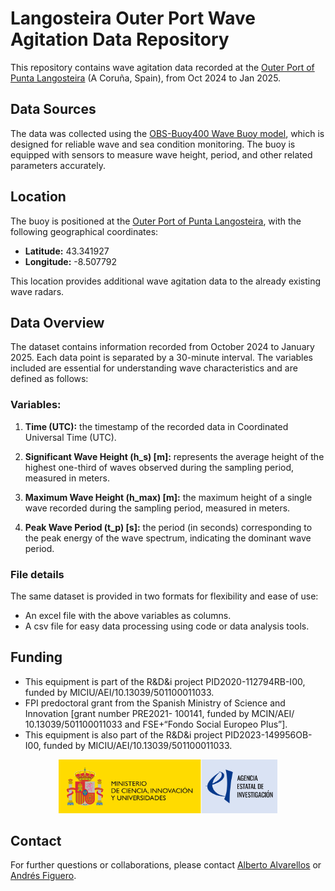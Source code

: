 # Langosteira Outer Port Wave Agitation Data Repository

This repository contains wave agitation data recorded at the [Outer Port of Punta Langosteira](https://www.google.com/maps/place/43.341927,-8.507792 "Outer Port of Punta Langosteira, Spain") (A Coruña, Spain), from Oct 2024 to Jan 2025. 

## Data Sources

The data was collected using the [OBS-Buoy400 Wave Buoy model](https://obscape.com/site/products/wavebuoy/), which is designed for reliable wave and sea condition monitoring. The buoy is equipped with sensors to measure wave height, period, and other related parameters accurately.

## Location

The buoy is positioned at the [Outer Port of Punta Langosteira](https://www.google.com/maps/place/43.341927,-8.507792 "Outer Port of Punta Langosteira, Spain"), with the following geographical coordinates:

- **Latitude:** 43.341927
- **Longitude:** -8.507792

This location provides additional wave agitation data to the already existing wave radars.

## Data Overview

The dataset contains information recorded from October 2024 to January 2025. Each data point is separated by a 30-minute interval. The variables included are essential for understanding wave characteristics and are defined as follows:

### Variables:

1. **Time (UTC):** the timestamp of the recorded data in Coordinated Universal Time (UTC).

2. **Significant Wave Height (h_s) [m]:** represents the average height of the highest one-third of waves observed during the sampling period, measured in meters.

3. **Maximum Wave Height (h_max) [m]:** the maximum height of a single wave recorded during the sampling period, measured in meters.

4. **Peak Wave Period (t_p) [s]:** the period (in seconds) corresponding to the peak energy of the wave spectrum, indicating the dominant wave period.

### File details

The same dataset is provided in two formats for flexibility and ease of use:

- An excel file with the above variables as columns.
- A csv file for easy data processing using code or data analysis tools.

## Funding

- This equipment is part of the R&D&i project PID2020-112794RB-I00, funded by MICIU/AEI/10.13039/501100011033.
- FPI predoctoral grant from the Spanish Ministry of Science and Innovation [grant number PRE2021- 100141, funded by MCIN/AEI/ 10.13039/501100011033 and FSE+“Fondo Social Europeo Plus”].
- This equipment is also part of the R&D&i project PID2023-149956OB-I00, funded by MICIU/AEI/10.13039/501100011033.

<div align="center">
    <img src="img/MICIU_AEI.jpg" alt="Funding Agency Logo" width="350"  />
</div>

## Contact

For further questions or collaborations, please contact [Alberto Alvarellos](mailto:alberto.alvarellos@udc.es) or [Andrés Figuero](mailto:andres.figuero@udc.es).

